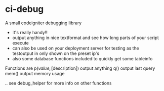 ci-debug
========

A small codeigniter debugging library

- It's really handy!!
- output anything in nice textformat and see how long parts of your script execute
- can also be used on your deployment server for testing as the testoutput in only shown on the preset ip's 
- also some database functions included to quickly get some tableinfo

Functions are
p($value,[$description]) output anything 
q() output last query
mem() output memory usage

.. see debug_helper for more info on other functions

